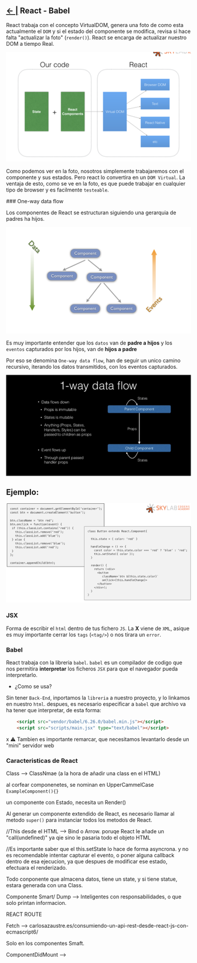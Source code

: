 ## [← |](https://github.com/VGamezz19/skylab-boot-notes/blob/dev/course/semana04/)   React - Babel

React trabaja con el concepto VirtualDOM, genera una foto de como esta actualmente el `DOM` y si el estado del componente se modifica, revisa si hace falta "actualizar la foto" (`render()`).
React se encarga de actualizar nuestro DOM a tiempo Real.

![Image](https://github.com/VGamezz19/skylab-boot-notes/blob/dev/course/semana04/public/squeme-virtualDome.png)

Como podemos ver en la foto, nosotros simplemente trabajaremos con el componente y sus estados. Pero react lo convertira en un `DOM Virtual`. La ventaja de esto, como se ve en la foto, es que puede trabajar en cualquier tipo de browser y es facilmente `testeable`.

### One-way data flow

Los componentes de React se estructuran siguiendo una gerarquia de padres ha hijos.

![Image](https://github.com/VGamezz19/skylab-boot-notes/blob/dev/course/semana04/public/one-way-data.png)

Es muy importante entender que los `datos` van de **padre a hijos** y los `eventos` capturados por los hijos, van de **hijos a padre**

Por eso se denomina `One-way data flow`, han de seguir un unico camino recursivo, iterando los datos transmitidos, con los eventos capturados.

![Image](https://github.com/VGamezz19/skylab-boot-notes/blob/dev/course/semana04/public/way-data-flow.png)

## Ejemplo:

![Image](https://github.com/VGamezz19/skylab-boot-notes/blob/dev/course/semana04/public/exampleReact.png)

### JSX
Forma de escribir el `html` dentro de tus fichero `JS`. La **X** viene de `XML`, asique es muy importante cerrar los `tags` (`<tag/>`) o nos tirara un `error`.

### Babel

React trabaja con la libreria `babel`. `babel` es un compilador de codigo que nos permitira **interpretar** los ficheros `JSX` para que el navegador pueda interpretarlo.

- ¿Como se usa?

Sin tener `Back-End`, inportamos la `libreria` a nuestro proyecto, y lo linkamos en nuestro `html`. despues, es necesario especificar a `babel` que archivo va ha tener que interpretar, de esta forma:
```html
    <script src="vendor/babel/6.26.0/babel.min.js"></script>
    <script src="scripts/main.jsx" type="text/babel"></script>
```
x
⚠️ Tambien es importante remarcar, que necesitamos levantarlo desde un "mini" servidor web


### Caracteristicas de React

Class --> ClassNmae (a la hora de añadir una class en el HTML)


al corfear componenetes, se nominan en UpperCammelCase `ExampleComponent(){}`

un componente con Estado, necesita un Render()

Al generar un componente extendido de React, es necesario llamar al metodo `super()` para instanciar todos los metodos de React. 

//This desde el HTML --> Bind o Arrow. poruqe React le añade un "call(undefined)" ya qie sino le pasaria todo el objeto HTML

//Es importante saber que el this.setState lo hace de forma asyncrona. y no es recomendable intentar capturar el evento, o poner alguna callback dentro de esa ejecucion, ya que despues de modificar ese estado, efectuara el renderizado.


Todo conponente que almacena datos, tiene un state, y si tiene statue, estara generada con una Class.


Componente Smart/ Dump --> Inteligentes con responsabilidades, o que solo printan informacion.



REACT ROUTE

Fetch -->
carlosazaustre.es/consumiendo-un-api-rest-desde-react-js-con-ecmascript6/

Solo en los componentes Smaft.

ComponentDidMount -->